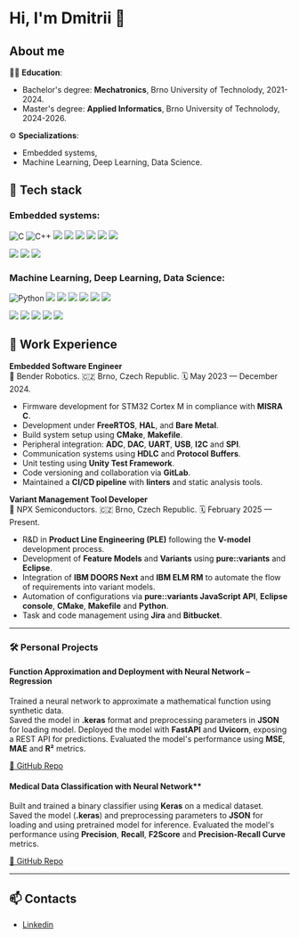 # Hi, I'm Dmitrii 👋

## About me

👨‍🎓 **Education**:
  - Bachelor's degree: **Mechatronics**, Brno University of Technolody, 2021-2024.
  - Master's degree: **Applied Informatics**, Brno University of Technolody, 2024-2026.

⚙️ **Specializations**:
  - Embedded systems,
  - Machine Learning, Deep Learning, Data Science.

## 🦾 Tech stack

### Embedded systems:
![C](https://img.shields.io/badge/C-A8B9CC?style=for-the-badge&logo=c&logoColor=white)
![C++](https://img.shields.io/badge/C++-00599C?style=for-the-badge&logo=c%2B%2B&logoColor=white)
<img src="https://img.shields.io/badge/CMake-064F8C?style=for-the-badge&logo=cmake&logoColor=white" /> <img src="https://img.shields.io/badge/Makefile-000000?style=for-the-badge&logo=gnu&logoColor=white" /> <img src="https://img.shields.io/badge/FreeRTOS-2C9AB7?style=for-the-badge&logo=freertos&logoColor=white" />
<img src="https://img.shields.io/badge/Embedded%20Linux-FCC624?style=for-the-badge&logo=linux&logoColor=black" />
<img src="https://img.shields.io/badge/Protobuf-3362AF?style=for-the-badge&logo=google&logoColor=white" />
<img src="https://img.shields.io/badge/HDLC-8B0000?style=for-the-badge&logo=protocols&logoColor=white" />


<img src="https://img.shields.io/badge/STM32-03234B?style=for-the-badge&logo=stmicroelectronics&logoColor=white" /> <img src="https://img.shields.io/badge/Raspberry%20Pi-C51A4A?style=for-the-badge&logo=raspberrypi&logoColor=white" /> <img src="https://img.shields.io/badge/BeagleBone%20Black-000000?style=for-the-badge&logo=beaglebone&logoColor=white" />

### Machine Learning, Deep Learning, Data Science:
![Python](https://img.shields.io/badge/Python-FFD43B?style=for-the-badge&logo=python&logoColor=blue)
<a href="https://numpy.org" target="_blank"><img src="https://img.shields.io/badge/Numpy-013243?style=for-the-badge&logo=numpy&logoColor=white" /></a> <a href="https://pandas.pydata.org" target="_blank"><img src="https://img.shields.io/badge/Pandas-150458?style=for-the-badge&logo=pandas&logoColor=white" /></a> <a href="https://matplotlib.org/" target="_blank"><img src="https://img.shields.io/badge/Matplotlib-11557C?style=for-the-badge&logo=matplotlib&logoColor=white" /></a>
<a href="https://scikit-learn.org" target="_blank"><img src="https://img.shields.io/badge/Scikit--Learn-F7931E?style=for-the-badge&logo=scikit-learn&logoColor=white" /></a>
<a href="https://keras.io" target="_blank"><img src="https://img.shields.io/badge/Keras-D00000?style=for-the-badge&logo=keras&logoColor=white" /></a> <a href="https://tensorflow.org" target="_blank"><img src="https://img.shields.io/badge/TensorFlow-FF6F00?style=for-the-badge&logo=tensorflow&logoColor=white" /></a>  

  <a href="https://fastapi.tiangolo.com" target="_blank"><img src="https://img.shields.io/badge/FastAPI-009688?style=for-the-badge&logo=fastapi&logoColor=white" /></a> <a href="https://flask.palletsprojects.com" target="_blank"><img src="https://img.shields.io/badge/Flask-000000?style=for-the-badge&logo=flask&logoColor=white" /></a> <img src="https://img.shields.io/badge/asyncio-3776AB?style=for-the-badge&logo=python&logoColor=white" /> <a href="https://www.uvicorn.org/" target="_blank"><img src="https://img.shields.io/badge/Uvicorn-121212?style=for-the-badge&logo=uvicorn&logoColor=white" /></a> <img src="https://img.shields.io/badge/JSON-000000?style=for-the-badge&logo=json&logoColor=white" />

## 💼 Work Experience

**Embedded Software Engineer**  
📍 Bender Robotics.
🇨🇿 Brno, Czech Republic. 
🗓️ May 2023 — December 2024.

- Firmware development for STM32 Cortex M in compliance with **MISRA C**.
- Development under **FreeRTOS**, **HAL**, and **Bare Metal**.
- Build system setup using **CMake**, **Makefile**.
- Peripheral integration: **ADC**, **DAC**, **UART**, **USB**, **I2C** and **SPI**.
- Communication systems using **HDLC** and **Protocol Buffers**.
- Unit testing using **Unity Test Framework**.
- Code versioning and collaboration via **GitLab**.
- Maintained a **CI/CD pipeline** with **linters** and static analysis tools.

**Variant Management Tool Developer**  
📍 NPX Semiconductors.
🇨🇿 Brno, Czech Republic.
🗓️ February 2025 — Present.

- R&D in **Product Line Engineering (PLE)** following the **V-model** development process.  
- Development of **Feature Models** and **Variants** using **pure::variants** and **Eclipse**.
- Integration of **IBM DOORS Next** and **IBM ELM RM** to automate the flow of requirements into variant models.  
- Automation of configurations via **pure::variants JavaScript API**, **Eclipse console**, **CMake**, **Makefile** and **Python**.  
- Task and code management using **Jira** and **Bitbucket**.

---

  ### 🛠️ Personal Projects

#### Function Approximation and Deployment with Neural Network – Regression
Trained a neural network to approximate a mathematical function using synthetic data.  
Saved the model in **.keras** format and preprocessing parameters in **JSON** for loading model.
Deployed the model with **FastAPI** and **Uvicorn**, exposing a REST API for predictions. 
Evaluated the model's performance using **MSE**, **MAE** and **R²** metrics.

[🔗 GitHub Repo](https://github.com/ibnsaud/NN-Regression-WebApp)

#### Medical Data Classification with Neural Network**  
Built and trained a binary classifier using **Keras** on a medical dataset.  
Saved the model (**.keras**) and preprocessing parameters to **JSON** for loading and using pretrained model for inference.
Evaluated the model's performance using **Precision**, **Recall**, **F2Score** and **Precision-Recall Curve** metrics.

[🔗 GitHub Repo](https://github.com/ibnsaud/NN-Binary-Classification)

---

## 📫 Contacts

- [Linkedin](https://www.linkedin.com/in/dmitrii-mazilkin-866807337/)
